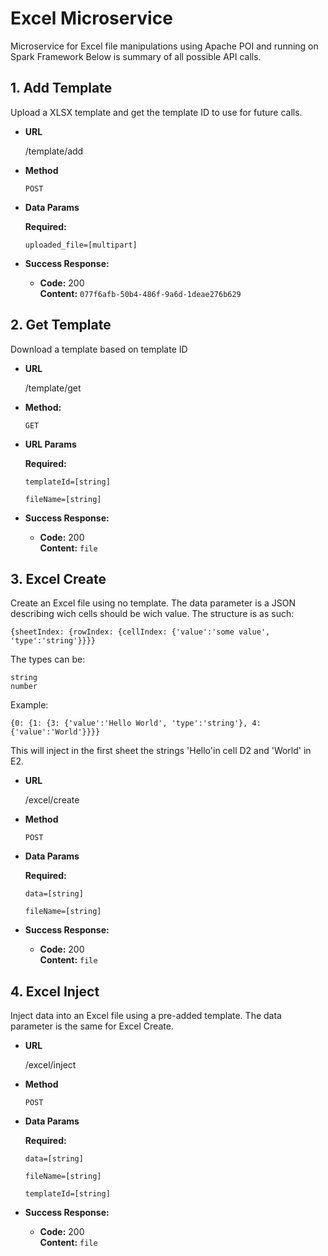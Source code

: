 # Excel Microservice
Microservice for Excel file manipulations using Apache POI and running on Spark Framework
Below is summary of all possible API calls.

**1. Add Template**
----
  Upload a XLSX template and get the template ID to use for future calls.

* **URL**

  /template/add

* **Method**

  `POST`
  
*  **Data Params**

   **Required:**
 
   `uploaded_file=[multipart]`

* **Success Response:**

  * **Code:** 200 <br />
    **Content:** `077f6afb-50b4-486f-9a6d-1deae276b629`


**2. Get Template**
----
  Download a template based on template ID

* **URL**

  /template/get

* **Method:**

  `GET`
  
*  **URL Params**

   **Required:**
 
   `templateId=[string]`

   `fileName=[string]`


* **Success Response:**

  * **Code:** 200 <br />
    **Content:** `file`


**3. Excel Create**
----
  Create an Excel file using no template.
  The data parameter is a JSON describing wich cells should be wich value.
  The structure is as such:
  ```
  {sheetIndex: {rowIndex: {cellIndex: {'value':'some value', 'type':'string'}}}}
  ```
  
  The types can be:
  ```
  string
  number
  ```
  
  Example:
  ```
  {0: {1: {3: {'value':'Hello World', 'type':'string'}, 4: {'value':'World'}}}}
  ```
  
  This will inject in the first sheet the strings 'Hello'in cell D2 and 'World' in E2. 

* **URL**

  /excel/create

* **Method**

  `POST`
  
*  **Data Params**

   **Required:**

   `data=[string]`
 
   `fileName=[string]`


* **Success Response:**

  * **Code:** 200 <br />
    **Content:** `file`
 

**4. Excel Inject**
----
  Inject data into an Excel file using a pre-added template.
  The data parameter is the same for Excel Create.

* **URL**

  /excel/inject

* **Method**

  `POST`
  
*  **Data Params**

   **Required:**

   `data=[string]`
 
   `fileName=[string]`
  
    `templateId=[string]`


* **Success Response:**

  * **Code:** 200 <br />
    **Content:** `file`
 
